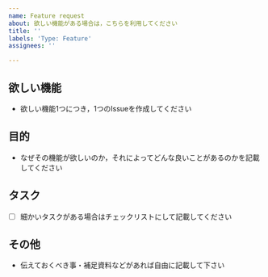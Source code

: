 ```yaml
---
name: Feature request
about: 欲しい機能がある場合は，こちらを利用してください
title: ''
labels: 'Type: Feature'
assignees: ''

---
```


## 欲しい機能

- 欲しい機能1つにつき，1つのIssueを作成してください

## 目的

- なぜその機能が欲しいのか，それによってどんな良いことがあるのかを記載してください

## タスク

- [ ] 細かいタスクがある場合はチェックリストにして記載してください

## その他

- 伝えておくべき事・補足資料などがあれば自由に記載して下さい
